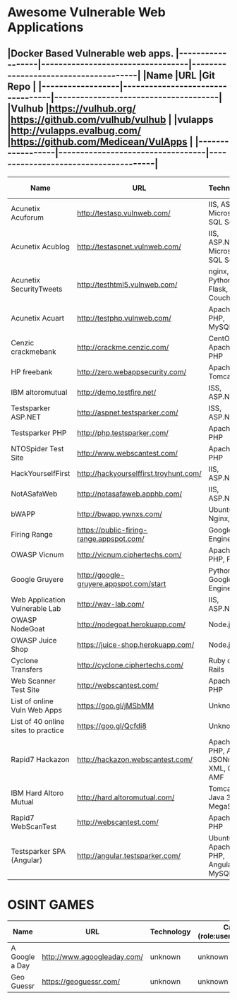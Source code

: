 # Awesome Vulnerable Web Applications

|Docker Based Vulnerable web apps.
|------------------|----------------------------------|--------------------------------------|
|Name              |URL                               |Git Repo                              |
|------------------|----------------------------------|--------------------------------------|
|Vulhub            |https://vulhub.org/               |https://github.com/vulhub/vulhub      |
|vulapps           |http://vulapps.evalbug.com/       |https://github.com/Medicean/VulApps   |
|------------------|----------------------------------|--------------------------------------|
----------------------------------------------------------------------------------------------------------------------------------------
|Name                           |URL                                      |Technology                             |Creds (role:user:password)|
|-------------------------------|-----------------------------------------|---------------------------------------|--------------------------|
|Acunetix Acuforum              |http://testasp.vulnweb.com/              |IIS, ASP, Microsoft SQL Server         |unknown
|Acunetix Acublog               |http://testaspnet.vulnweb.com/           |IIS, ASP.NET, Microsoft SQL Server     |unknown
|Acunetix SecurityTweets        |http://testhtml5.vulnweb.com/            |nginx, Python, Flask, CouchDB          |admin:admin:1234
|Acunetix Acuart                |http://testphp.vulnweb.com/              |Apache, PHP, MySQL                     |unknown
|Cenzic crackmebank             |http://crackme.cenzic.com/               |CentOS, Apache, PHP                    |unknown
|HP freebank                    |http://zero.webappsecurity.com/          |Apache Tomcat                          |unknown
|IBM altoromutual               |http://demo.testfire.net/                |ISS, ASP.NET                           |unknown
|Testsparker ASP.NET            |http://aspnet.testsparker.com/           |ISS, ASP.NET                           |unknown
|Testsparker PHP                |http://php.testsparker.com/              |Apache, PHP                            |unknown
|NTOSpider Test Site            |http://www.webscantest.com/              |Apache, PHP                            |unknown
|HackYourselfFirst              |http://hackyourselffirst.troyhunt.com/   |IIS, ASP.NET                           |unknown
|NotASafaWeb                    |http://notasafaweb.apphb.com/            |IIS, ASP.NET                           |unknown
|bWAPP                          |http://bwapp.ywnxs.com/                  |Ubuntu, Nginx, PHP                     |user: bee:bug
|Firing Range                   |https://public-firing-range.appspot.com/ |Google App Engine                      |unknown
|OWASP Vicnum                   |http://vicnum.ciphertechs.com/           |Apache, PHP, Perl                      |unknown
|Google Gruyere                 |http://google-gruyere.appspot.com/start  |Python, Google App Engine              |unknown
|Web Application Vulnerable Lab |http://wav-lab.com/                      |IIS, ASP.NET                           |unknown
|OWASP NodeGoat                 |http://nodegoat.herokuapp.com/           |Node.js                                |unknown
|OWASP Juice Shop               |https://juice-shop.herokuapp.com/        |Node.js                                |unknown
|Cyclone Transfers              |http://cyclone.ciphertechs.com/          |Ruby on Rails                          |unknown
|Web Scanner Test Site          |http://webscantest.com/                  |Apache, PHP                            |unknown
|List of online Vuln Web Apps   |https://goo.gl/jMSbMM                    |Unknown                                |unknown
|List of 40 online sites to practice |https://goo.gl/Qcfdi8               |Unknown                                |unknown
|Rapid7 Hackazon	              |http://hackazon.webscantest.com/	        |Apache, PHP, Ajax, JSONm XML, Gwt, AMF	|admin:admin:123456
|IBM Hard Altoro Mutual         |http://hard.altoromutual.com/            |Tomcat, Java 3.1, MegaScript                           |user:jsmith:Demo1234
|Rapid7 WebScanTest             |http://webscantest.com/                  |Apache, PHP                            |user:testuser:testpass
|Testsparker SPA (Angular)      |http://angular.testsparker.com/          |Ubuntu, Apache, PHP, Angular 5, MySQL  |unknown

# OSINT GAMES
|Name                           |URL                                      |Technology                             |Creds (role:user:password)|
|-------------------------------|-----------------------------------------|---------------------------------------|--------------------------|
|A Google a Day| http://www.agoogleaday.com/| unknown | unknown
|Geo Guessr| https://geoguessr.com/| unknown| unknown 
